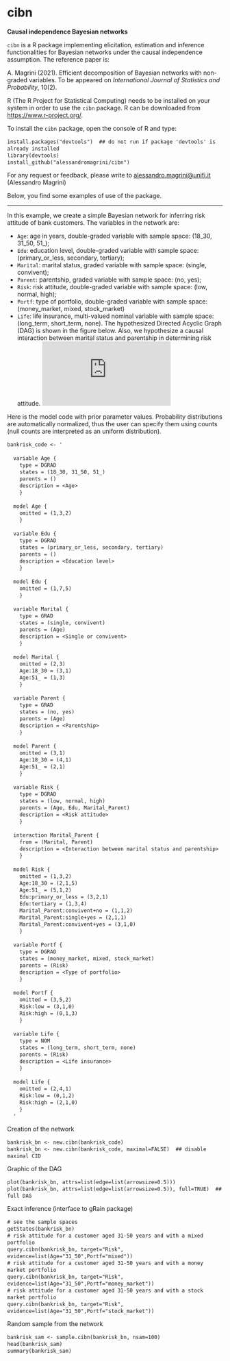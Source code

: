 # cibn
__Causal independence Bayesian networks__

`cibn` is a R package implementing elicitation, estimation and inference functionalities for Bayesian networks under the causal independence assumption.
The reference paper is:

A. Magrini (2021). Efficient decomposition of Bayesian networks with non-graded variables. To be appeared on _International Journal of Statistics and Probability_, 10(2).


R (The R Project for Statistical Computing) needs to be installed on your system in order
to use the `cibn` package. R can be downloaded from https://www.r-project.org/.

To install the `cibn` package, open the console of R and type:
```
install.packages("devtools")  ## do not run if package 'devtools' is already installed
library(devtools)
install_github("alessandromagrini/cibn")
```

For any request or feedback, please write to <alessandro.magrini@unifi.it> (Alessandro Magrini)

Below, you find some examples of use of the package.
_________________________________________________________________

In this example, we create a simple Bayesian network for inferring risk attitude of bank customers. The variables in the network are:
- `Age`: age in years, double-graded variable with sample space: (18_30, 31_50, 51_);
- `Edu`: education level, double-graded variable with sample space: (primary_or_less, secondary, tertiary);
- `Marital`: marital status, graded variable with sample space: (single, convivent);
- `Parent`: parentship, graded variable with sample space: (no, yes);
- `Risk`: risk attitude, double-graded variable with sample space: (low, normal, high);
- `Portf`: type of portfolio, double-graded variable with sample space: (money_market, mixed, stock_market)
- `Life`: life insurance, multi-valued nominal variable with sample space: (long_term, short_term, none).
The hypothesized Directed Acyclic Graph (DAG) is shown in the figure below. Also, we hypothesize a causal interaction between marital status and parentship in determining risk attitude.
![alt text](https://github.com/alessandromagrini/cibn/blob/main/bin/bankrisk_dag.pdf)

Here is the model code with prior parameter values. Probability distributions are automatically normalized, thus the user can specify them using counts (null counts are interpreted as an uniform distribution).
```
bankrisk_code <- '

  variable Age {
    type = DGRAD
    states = (18_30, 31_50, 51_)
    parents = ()
    description = <Age>
    }

  model Age {
    omitted = (1,3,2)
    }

  variable Edu {
    type = DGRAD
    states = (primary_or_less, secondary, tertiary)
    parents = ()
    description = <Education level>
    }

  model Edu {
    omitted = (1,7,5)
    }

  variable Marital {
    type = GRAD
    states = (single, convivent)
    parents = (Age)
    description = <Single or convivent>
    }

  model Marital {
    omitted = (2,3)
    Age:18_30 = (3,1)
    Age:51_ = (1,3)
    }

  variable Parent {
    type = GRAD
    states = (no, yes)
    parents = (Age)
    description = <Parentship>
    }

  model Parent {
    omitted = (3,1)
    Age:18_30 = (4,1)
    Age:51_ = (2,1)
    }

  variable Risk {
    type = DGRAD
    states = (low, normal, high)
    parents = (Age, Edu, Marital_Parent)
    description = <Risk attitude>
    }

  interaction Marital_Parent {
    from = (Marital, Parent)
    description = <Interaction between marital status and parentship>
    }

  model Risk {
    omitted = (1,3,2)
    Age:18_30 = (2,1,5)
    Age:51_ = (5,1,2)
    Edu:primary_or_less = (3,2,1)
    Edu:tertiary = (1,3,4)
    Marital_Parent:convivent+no = (1,1,2)
    Marital_Parent:single+yes = (2,1,1)
    Marital_Parent:convivent+yes = (3,1,0)
    }

  variable Portf {
    type = DGRAD
    states = (money_market, mixed, stock_market)
    parents = (Risk)
    description = <Type of portfolio>
    }

  model Portf {
    omitted = (3,5,2)
    Risk:low = (3,1,0)
    Risk:high = (0,1,3)
    }

  variable Life {
    type = NOM
    states = (long_term, short_term, none)
    parents = (Risk)
    description = <Life insurance>
    }

  model Life {
    omitted = (2,4,1)
    Risk:low = (0,1,2)
    Risk:high = (2,1,0)
    }
  '
```
Creation of the network
```
bankrisk_bn <- new.cibn(bankrisk_code)
bankrisk_bn <- new.cibn(bankrisk_code, maximal=FALSE)  ## disable maximal CID
```
Graphic of the DAG
```
plot(bankrisk_bn, attrs=list(edge=list(arrowsize=0.5)))
plot(bankrisk_bn, attrs=list(edge=list(arrowsize=0.5)), full=TRUE)  ## full DAG
```
Exact inference (interface to gRain package)
```
# see the sample spaces
getStates(bankrisk_bn)
# risk attitude for a customer aged 31-50 years and with a mixed portfolio
query.cibn(bankrisk_bn, target="Risk", evidence=list(Age="31_50",Portf="mixed"))
# risk attitude for a customer aged 31-50 years and with a money market portfolio
query.cibn(bankrisk_bn, target="Risk", evidence=list(Age="31_50",Portf="money_market"))
# risk attitude for a customer aged 31-50 years and with a stock market portfolio
query.cibn(bankrisk_bn, target="Risk", evidence=list(Age="31_50",Portf="stock_market"))
```
Random sample from the network
```
bankrisk_sam <- sample.cibn(bankrisk_bn, nsam=100)
head(bankrisk_sam)
summary(bankrisk_sam)
